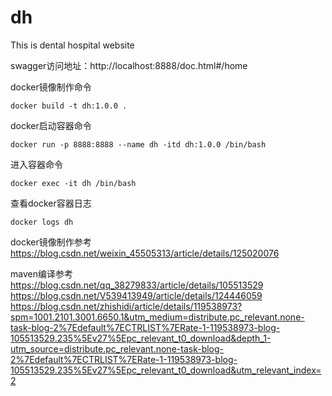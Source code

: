 # dh
This is dental hospital website

swagger访问地址：http://localhost:8888/doc.html#/home

docker镜像制作命令
```shell
docker build -t dh:1.0.0 .
```

docker启动容器命令
```shell
docker run -p 8888:8888 --name dh -itd dh:1.0.0 /bin/bash
```

进入容器命令
```shell
docker exec -it dh /bin/bash
```

查看docker容器日志
```shell
docker logs dh
```

docker镜像制作参考
https://blog.csdn.net/weixin_45505313/article/details/125020076

maven编译参考
https://blog.csdn.net/qq_38279833/article/details/105513529
https://blog.csdn.net/V539413949/article/details/124446059
https://blog.csdn.net/zhishidi/article/details/119538973?spm=1001.2101.3001.6650.1&utm_medium=distribute.pc_relevant.none-task-blog-2%7Edefault%7ECTRLIST%7ERate-1-119538973-blog-105513529.235%5Ev27%5Epc_relevant_t0_download&depth_1-utm_source=distribute.pc_relevant.none-task-blog-2%7Edefault%7ECTRLIST%7ERate-1-119538973-blog-105513529.235%5Ev27%5Epc_relevant_t0_download&utm_relevant_index=2